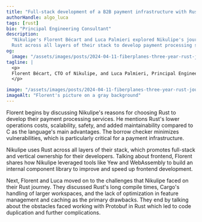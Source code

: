 ```yaml
---
title: "Full-stack development of a B2B payment infrastructure with Rust"
authorHandle: algo_luca
tags: [rust]
bio: "Principal Engineering Consultant"
description:
  "Nikulipe's Florent Bécart and Luca Palmieri explored Nikulipe's journey using
  Rust across all layers of their stack to develop payment processing services."
og:
  image: "/assets/images/posts/2024-04-11-fiberplanes-three-year-rust-journey/og-image.png"
tagline: |
  <p>
  Florent Bécart, CTO of Nikulipe, and Luca Palmieri, Principal Engineering Consultant at Mainmatter, reviewed Nikulipe's experience with Rust, along with the reasons for adopting it as well as challenges they faced along the way.
  </p>

image: "/assets/images/posts/2024-04-11-fiberplanes-three-year-rust-journey/header.jpg"
imageAlt: "Florent's picture on a gray background"
---
```


Florent begins by discussing Nikulipe's reasons for choosing Rust to develop
their payment processing services. He mentions Rust's lower operations costs,
scalability, safety, and added maintainability compared to C as the language's
main advantages. The borrow checker minimizes vulnerabilities, which is
particularly critical for a payment infrastructure.

Nikulipe uses Rust across all layers of their stack, which promotes full-stack
and vertical ownership for their developers. Talking about frontend, Florent
shares how Nikulipe leveraged tools like Yew and WebAssembly to build an
internal component library to improve and speed up frontend development.

Next, Florent and Luca moved on to the challenges that Nikulipe faced on their
Rust journey. They discussed Rust's long compile times, Cargo's handling of
larger workspaces, and the lack of optimization in feature management and
caching as the primary drawbacks. They end by talking about the obstacles faced
working with Protobuf in Rust which led to code duplication and further
complications.

<iframe width="560" height="315" src="" title="Embedded video of Florent's interview" frameborder="0" allow="accelerometer; autoplay; clipboard-write; encrypted-media; gyroscope; picture-in-picture; web-share" referrerpolicy="strict-origin-when-cross-origin" allowfullscreen></iframe>

<rust-newsletter-cta></rust-newsletter-cta>
